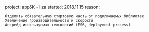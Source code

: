 project: app6K - liza
started: 2018.11.15
reason:

    Отделить обязательную стартовую часть от подключаемых библиотек
    Увеличение производительности и скорости
    Апгрейд используемых технологий (ES6, deployment process)

